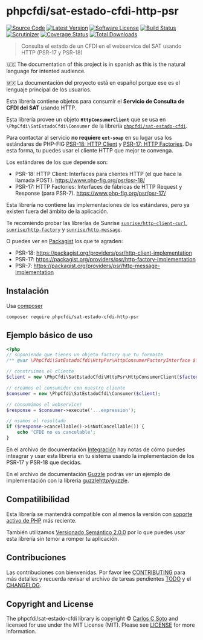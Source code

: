 # phpcfdi/sat-estado-cfdi-http-psr

[![Source Code][badge-source]][source]
[![Latest Version][badge-release]][release]
[![Software License][badge-license]][license]
[![Build Status][badge-build]][build]
[![Scrutinizer][badge-quality]][quality]
[![Coverage Status][badge-coverage]][coverage]
[![Total Downloads][badge-downloads]][downloads]

> Consulta el estado de un CFDI en el webservice del SAT usando HTTP (PSR-17 y PSR-18)

:us: The documentation of this project is in spanish as this is the natural language for intented audience.

:mexico: La documentación del proyecto está en español porque ese es el lenguaje principal de los usuarios.

Esta librería contiene objetos para consumir el **Servicio de Consulta de CFDI del SAT** usando HTTP.

Esta librería provee un objeto **`HttpConsumerClient`** que se usa en `\PhpCfdi\SatEstadoCfdi\Consumer`
de la librería [`phpcfdi/sat-estado-cfdi`](https://github.com/phpcfdi/sat-estado-cfdi).

Para contactar al servicio **no requiere `ext-soap`** en su lugar usa los estándares de PHP-FIG
[PSR-18: HTTP Client](https://www.php-fig.org/psr/psr-18/) y [PSR-17: HTTP Factories](https://www.php-fig.org/psr/psr-17/).
De esta forma, tu puedes usar el cliente HTTP que mejor te convenga.

Los estándares de los que depende son:

- PSR-18: HTTP Client: Interfaces para clientes HTTP (el que hace la llamada POST).
  <https://www.php-fig.org/psr/psr-18/>
- PSR-17: HTTP Factories: Interfaces de fábricas de HTTP Request y Response (para PSR-7).
  <https://www.php-fig.org/psr/psr-17/>

Esta librería no contiene las implementaciones de los estándares, pero ya existen fuera del ámbito de la aplicación.

Te recomiendo probar las librerías de Sunrise
[`sunrise/http-client-curl`](https://github.com/sunrise-php/http-client-curl),
[`sunrise/http-factory`](https://github.com/sunrise-php/http-factory) y
[`sunrise/http-message`](https://github.com/sunrise-php/http-message).

O puedes ver en [Packagist](https://packagist.org/) los que te agraden:

  - PSR-18: <https://packagist.org/providers/psr/http-client-implementation>
  - PSR-17: <https://packagist.org/providers/psr/http-factory-implementation>
  - PSR-7: <https://packagist.org/providers/psr/http-message-implementation>


## Instalación

Usa [composer](https://getcomposer.org/)

```shell
composer require phpcfdi/sat-estado-cfdi-http-psr
```

## Ejemplo básico de uso

```php
<?php
// suponiendo que tienes un objeto factory que tu formaste
/** @var \PhpCfdi\SatEstadoCfdi\HttpPsr\HttpConsumerFactoryInterface $factory */

// construimos el cliente
$client = new \PhpCfdi\SatEstadoCfdi\HttpPsr\HttpConsumerClient($factory);

// creamos el consumidor con nuestro cliente
$consumer = new \PhpCfdi\SatEstadoCfdi\Consumer($client);

// consumimos el webservice!
$response = $consumer->execute('...expression');

// usamos el resultado
if ($response->cancellable()->isNotCancellable()) {
    echo 'CFDI no es cancelable';
}
```

En el archivo de documentación [Integración](docs/Integracion.md) hay notas de cómo puedes inteagrar
y usar esta librería en tu sistema usando la implementación de los PSR-17 y PSR-18 que decidas.

En el archivo de documentación [Guzzle](docs/Guzzle.md) podrás ver un ejemplo de implementación con la libreria [guzzlehttp/guzzle](https://github.com/guzzle/guzzle).


## Compatilibilidad

Esta librería se mantendrá compatible con al menos la versión con
[soporte activo de PHP](http://php.net/supported-versions.php) más reciente.

También utilizamos [Versionado Semántico 2.0.0](https://semver.org/lang/es/) por lo que puedes usar esta librería
sin temor a romper tu aplicación.


## Contribuciones

Las contribuciones con bienvenidas. Por favor lee [CONTRIBUTING][] para más detalles
y recuerda revisar el archivo de tareas pendientes [TODO][] y el [CHANGELOG][].


## Copyright and License

The phpcfdi/sat-estado-cfdi library is copyright © [Carlos C Soto](http://eclipxe.com.mx/)
and licensed for use under the MIT License (MIT). Please see [LICENSE][] for more information.


[contributing]: https://github.com/phpcfdi/sat-estado-cfdi-http-psr/blob/master/CONTRIBUTING.md
[changelog]: https://github.com/phpcfdi/sat-estado-cfdi-http-psr/blob/master/docs/CHANGELOG.md
[todo]: https://github.com/phpcfdi/sat-estado-cfdi-http-psr/blob/master/docs/TODO.md

[source]: https://github.com/phpcfdi/sat-estado-cfdi-http-psr
[release]: https://github.com/phpcfdi/sat-estado-cfdi-http-psr/releases
[license]: https://github.com/phpcfdi/sat-estado-cfdi-http-psr/blob/master/LICENSE
[build]: https://travis-ci.org/phpcfdi/sat-estado-cfdi-http-psr?branch=master
[quality]: https://scrutinizer-ci.com/g/phpcfdi/sat-estado-cfdi-http-psr/
[coverage]: https://scrutinizer-ci.com/g/phpcfdi/sat-estado-cfdi-http-psr/code-structure/master/code-coverage
[downloads]: https://packagist.org/packages/phpcfdi/sat-estado-cfdi-http-psr

[badge-source]: http://img.shields.io/badge/source-phpcfdi/sat--estado--cfdi--http--psr-blue.svg?style=flat-square
[badge-release]: https://img.shields.io/github/release/phpcfdi/sat-estado-cfdi-http-psr.svg?style=flat-square
[badge-license]: https://img.shields.io/badge/license-MIT-brightgreen.svg?style=flat-square
[badge-build]: https://img.shields.io/travis/phpcfdi/sat-estado-cfdi-http-psr/master.svg?style=flat-square
[badge-quality]: https://img.shields.io/scrutinizer/g/phpcfdi/sat-estado-cfdi-http-psr/master.svg?style=flat-square
[badge-coverage]: https://img.shields.io/scrutinizer/coverage/g/phpcfdi/sat-estado-cfdi-http-psr/master.svg?style=flat-square
[badge-downloads]: https://img.shields.io/packagist/dt/phpcfdi/sat-estado-cfdi-http-psr.svg?style=flat-square

